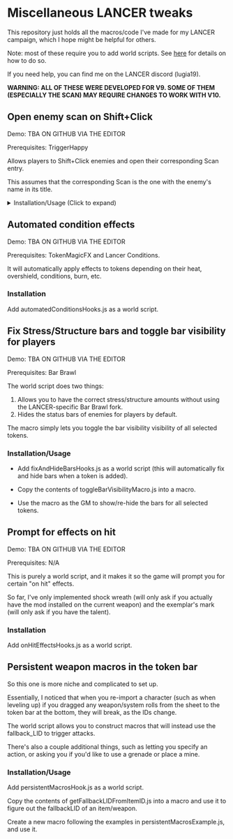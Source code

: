 # Miscellaneous LANCER tweaks

This repository just holds all the macros/code I've made for my LANCER campaign, which I hope might be helpful for others.

Note: most of these require you to add world scripts. See [here](https://foundryvtt.wiki/en/basics/world-scripts) for details on how to do so.

If you need help, you can find me on the LANCER discord (lugia19).

**WARNING: ALL OF THESE WERE DEVELOPED FOR V9. SOME OF THEM (ESPECIALLY THE SCAN) MAY REQUIRE CHANGES TO WORK WITH V10.**

## Open enemy scan on Shift+Click

Demo: TBA ON GITHUB VIA THE EDITOR

Prerequisites: TriggerHappy 

Allows players to Shift+Click enemies and open their corresponding Scan entry. 

This assumes that the corresponding Scan is the one with the enemy's name in its title.


<details>
	<summary>Installation/Usage (Click to expand)</summary>
	
	- Add scanOnShiftClickHooks.js as a world script.
	
	- Copy the contents of enableScanForTokenMacro.js into a macro.

	- Create the 'Trigger Happy' journal directory, and a journal inside it also called 'Trigger Happy'.
	
	NOTE: The script assumes that you have not changed the default trigger happy settings (specifically, the triggers folder and journal entry should both be "Trigger Happy").

	- Create the Scan entry for an enemy (I believe there's a macro for that.)

	- Make sure the Scan entry's title contains the enemy's name.

	- Have the GM select the token and run the enableScanForToken marco added earlier. 
	
	- This will enable shift-clicking for all tokens of that actor (enemy type).

</details>

## Automated condition effects

Demo: TBA ON GITHUB VIA THE EDITOR

Prerequisites: TokenMagicFX and Lancer Conditions.

It will automatically apply effects to tokens depending on their heat, overshield, conditions, burn, etc.

### Installation
Add automatedConditionsHooks.js as a world script.



## Fix Stress/Structure bars and toggle bar visibility for players

Demo: TBA ON GITHUB VIA THE EDITOR

Prerequisites: Bar Brawl

The world script does two things:
1) Allows you to have the correct stress/structure amounts without using the LANCER-specific Bar Brawl fork.
2) Hides the status bars of enemies for players by default.

The macro simply lets you toggle the bar visibility visibility of all selected tokens.

### Installation/Usage

- Add fixAndHideBarsHooks.js as a world script (this will automatically fix and hide bars when a token is added).

- Copy the contents of toggleBarVisibilityMacro.js into a macro. 

- Use the macro as the GM to show/re-hide the bars for all selected tokens.



## Prompt for effects on hit

Demo: TBA ON GITHUB VIA THE EDITOR

Prerequisites: N/A

This is purely a world script, and it makes it so the game will prompt you for certain "on hit" effects.

So far, I've only implemented shock wreath (will only ask if you actually have the mod installed on the current weapon) and the exemplar's mark (will only ask if you have the talent).

### Installation

Add onHitEffectsHooks.js as a world script.



## Persistent weapon macros in the token bar

So this one is more niche and complicated to set up. 

Essentially, I noticed that when you re-import a character (such as when leveling up) if you dragged any weapon/system rolls from the sheet to the token bar at the bottom, they will break, as the IDs change.

The world script allows you to construct macros that will instead use the fallback_LID to trigger attacks.

There's also a couple additional things, such as letting you specify an action, or asking you if you'd like to use a grenade or place a mine.


### Installation/Usage

Add persistentMacrosHook.js as a world script.

Copy the contents of getFallbackLIDFromItemID.js into a macro and use it to figure out the fallbackLID of an item/weapon.

Create a new macro following the examples in persistentMacrosExample.js, and use it.